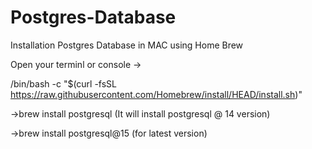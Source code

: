 # Postgres-Database

Installation Postgres Database in MAC using Home Brew

Open your terminl or console -> 

/bin/bash -c "$(curl -fsSL https://raw.githubusercontent.com/Homebrew/install/HEAD/install.sh)"

->brew install postgresql (It will install postgresql @ 14 version)

->brew install postgresql@15 (for latest version)



